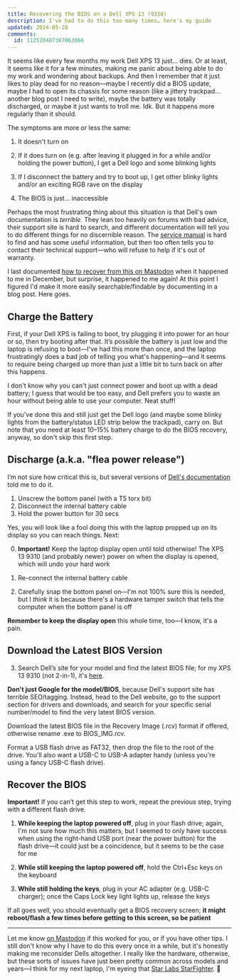 ```yaml
---
title: Recovering the BIOS on a Dell XPS 13 (9310)
description: I've had to do this too many times… here's my guide
updated: 2024-05-28
comments:
  id: 112520487387063066
---
```


It seems like every few months my work Dell XPS 13 just… dies. Or at least, it seems like it for a few minutes, making me panic about being able to do my work and wondering about backups. And then I remember that it just likes to play dead for no reason—maybe I recently did a BIOS update, maybe I had to open its chassis for some reason (like a jittery trackpad… another blog post I need to write), maybe the battery was totally discharged, or maybe it just wants to troll me. Idk. But it happens more regularly than it should.

The symptoms are more or less the same:

1. It doesn't turn on

2. If it does turn on (e.g. after leaving it plugged in for a while and/or holding the power button), I get a Dell logo and some blinking lights

3. If I disconnect the battery and try to boot up, I get other blinky lights and/or an exciting RGB rave on the display

4. The BIOS is just… inaccessible

Perhaps the most frustrating thing about this situation is that Dell's own documentation is _terrible_. They lean too heavily on forums with bad advice, their support site is hard to search, and different documentation will tell you to do different things for no discernible reason. The [service manual](https://www.dell.com/support/manuals/en-us/xps-13-9310-laptop/xps-13-9310-service-manual/) is hard to find and has some useful information, but then too often tells you to contact their technical support—who will refuse to help if it's out of warranty.

I last documented [how to recover from this on Mastodon](https://mastodon.blaede.family/@cassidy/111530500634769622) when it happened to me in December, but surprise, it happened to me again! At this point I figured I'd make it more easily searchable/findable by documenting in a blog post. Here goes.

## Charge the Battery

First, if your Dell XPS is failing to boot, try plugging it into power for an hour or so, then try booting after that. It’s possible the battery is just low and the laptop is refusing to boot—I've had this more than once, and the laptop frustratingly does a bad job of telling you what's happening—and it seems to require being charged up more than just a little bit to turn back on after this happens.

I don't know why you can't just connect power and boot up with a dead battery; I guess that would be too easy, and Dell prefers you to waste an hour without being able to use your computer. Neat stuff!

If you've done this and still just get the Dell logo (and maybe some blinky lights from the battery/status LED strip below the trackpad), carry on. But note that you need at least 10–15% battery charge to do the BIOS recovery, anyway, so don't skip this first step.

## Discharge (a.k.a. "flea power release")

I’m not sure how critical this is, but several versions of [Dell's documentation](https://www.dell.com/support/manuals/en-us/xps-13-9310-laptop/xps-13-9310-service-manual/flea-power-release) told me to do it.

1. Unscrew the bottom panel (with a T5 torx bit)
2. Disconnect the internal battery cable
3. Hold the power button for 30 secs

Yes, you will look like a fool doing this with the laptop propped up on its display so you can reach things. Next:

0. **Important!** Keep the laptop display open until told otherwise! The XPS 13 9310 (and probably newer) power on when the display is opened, which will undo your hard work

1. Re-connect the internal battery cable

2. Carefully snap the bottom panel on—I'm not 100% sure this is needed, but I _think_ it is because there's a hardware tamper switch that tells the computer when the bottom panel is off

**Remember to keep the display open** this whole time, too—I know, it's a pain.

## Download the Latest BIOS Version

3. Search Dell’s site for your model and find the latest BIOS file; for my XPS 13 9310 (not 2-in-1), it's [here](https://www.dell.com/support/home/en-us/product-support/product/xps-13-9310-laptop/drivers).

**Don't just Google for the model/BIOS**, because Dell's support site has terrible SEO/tagging. Instead, head to the Dell website, go to the support section for drivers and downloads, and search for your specific serial number/model to find the very latest BIOS version.

Download the latest BIOS file in the Recovery Image (.rcv) format if offered, otherwise rename .exe to BIOS_IMG.rcv.

Format a USB flash drive as FAT32, then drop the file to the root of the drive. You'll also want a USB-C to USB-A adapter handy (unless you're using a fancy USB-C flash drive).

## Recover the BIOS

**Important!** If you can’t get this step to work, repeat the previous step, trying with a different flash drive.

1. **While keeping the laptop powered off**, plug in your flash drive; again, I'm not sure how much this matters, but I seemed to only have success when using the right-hand USB port (near the power button) for the flash drive—it could just be a coincidence, but it seems to be the case for me

2. **While still keeping the laptop powered off**, hold the Ctrl+Esc keys on the keyboard

3. **While still holding the keys**, plug in your AC adapter (e.g. USB-C charger); once the Caps Lock key light lights up, release the keys

If all goes well, you should eventually get a BIOS recovery screen; **it might reboot/flash a few times before getting to this screen, so be patient**

---

Let me know [on Mastodon](https://mastodon.blaede.family/@cassidy/112520487387063066) if this worked for you, or if you have other tips. I still don't know why I have to do this every once in a while, but it's honestly making me reconsider Dells altogether. I really like the hardware, otherwise, but these sorts of issues have just been pretty common across models and years—I think for my next laptop, I'm eyeing that [Star Labs StarFighter](https://us.starlabs.systems/pages/starfighter). 👀
